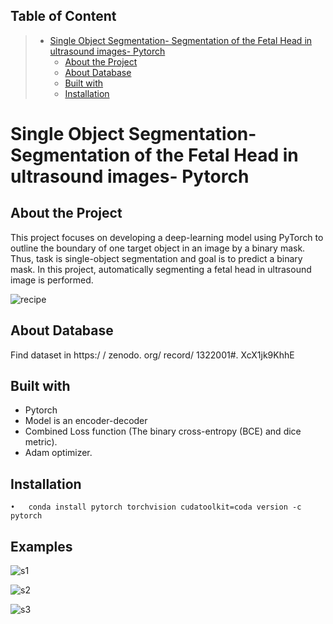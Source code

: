 
## Table of Content
> * [Single Object Segmentation- Segmentation of the Fetal Head in ultrasound images- Pytorch](#SingleObjectSegmentation-SegmentationoftheFetalHeadinultrasoundimages-Pytorch)
>   * [About the Project](#AbouttheProject)
>   * [About Database](#AboutDatabases)
>   * [Built with](#Builtwith)
>   * [Installation](#Installation)

# Single Object Segmentation- Segmentation of the Fetal Head in ultrasound images- Pytorch
## About the Project
This project focuses on developing a deep-learning model using PyTorch to outline the boundary of one target object in an image by a binary mask. Thus, task is single-object segmentation and goal is to predict a binary mask.
In this project, automatically segmenting a fetal head in ultrasound image is performed.

![recipe](https://user-images.githubusercontent.com/75105778/153649787-46a34ba4-83b7-4a1f-9e9f-87babf9a3d95.jpg)


## About Database

Find dataset in https:/ / zenodo. org/ record/ 1322001#. XcX1jk9KhhE

## Built with
* Pytorch
* Model is an encoder-decoder
* Combined Loss function (The binary cross-entropy (BCE) and dice metric).
* Adam optimizer.

## Installation
    •	conda install pytorch torchvision cudatoolkit=coda version -c pytorch

## Examples

![s1](https://user-images.githubusercontent.com/75105778/153672646-b2861baf-a99a-4d53-bb3e-d95dff02ca34.png)

![s2](https://user-images.githubusercontent.com/75105778/153673413-4829a662-f856-4da6-b547-3a08197ca764.png)

![s3](https://user-images.githubusercontent.com/75105778/153673432-0fc435e8-5518-41b6-afaa-67ebec8fa129.png)

